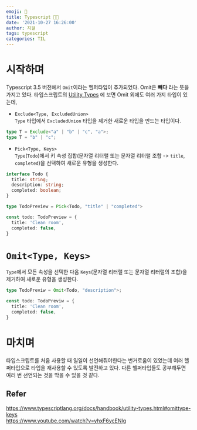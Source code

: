 ```yaml
---
emoji: 💬
title: Typescript 🤙🏻
date: '2021-10-27 16:26:00'
author: 지걸
tags: typescript
categories: TIL
---
```

# 시작하며
Typescript 3.5 버전에서 `Omit`이라는 헬퍼타입이 추가되었다. Omit은 **빼다** 라는 뜻을 가지고 있다. 타입스크립트의 [Utility Types](https://www.typescriptlang.org/docs/handbook/utility-types.html) 에 보면 Omit 외에도 여러 가지 타입이 있는데,

- `Exclude<Type, ExcludedUnion>`  
`Type` 타입에서 `ExcludedUnion` 타입을 제거한 새로운 타입을 만드는 타입이다.
```typescript
type T = Exclude<"a" | "b" | "c", "a">;
type T = "b" | "c";
```

- `Pick<Type, Keys>`  
`Type`(`Todo`)에서 키 속성 집합(문자열 리터럴 또는 문자열 리터럴 조합 -> `title`, `completed`)을 선택하여 새로운 유형을 생성한다.
```typescript
interface Todo {
  title: string;
  description: string;
  completed: boolean;
}

type TodoPreview = Pick<Todo, "title" | "completed">

const todo: TodoPreview = {
  title: 'Clean room',
  completed: false,
}
```

# `Omit<Type, Keys>`
`Type`에서 모든 속성을 선택한 다음 `Keys`(문자열 리터럴 또는 문자열 리터럴의 조합)을 제거하여 새로운 유형을 생성한다.
```typescript
type TodoPreviw = Omit<Todo, "description">;

const todo: TodoPreviw = {
  title: 'Clean room',
  completed: false,
}
```

# 마치며
타입스크립트를 처음 사용할 때 일일이 선언해줘야한다는 번거로움이 있었는데 여러 헬퍼타입으로 타입을 재사용할 수 있도록 발전하고 있다. 다른 헬퍼타입들도 공부해두면 여러 번 선언되는 것을 막을 수 있을 것 같다.

## Refer
https://www.typescriptlang.org/docs/handbook/utility-types.html#omittype-keys  
https://www.youtube.com/watch?v=yhxF6ycENlg